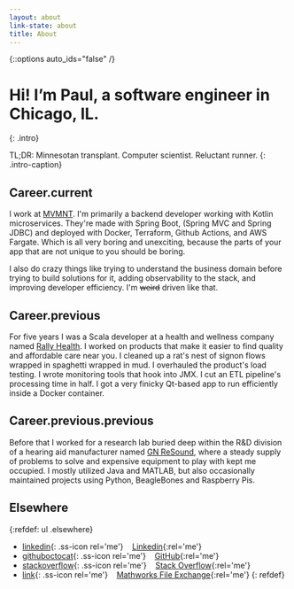 ```yaml
---
layout: about
link-state: about
title: About
---
```


{::options auto_ids="false" /}
# Hi! Iʼm Paul, a software engineer in Chicago, IL.
{: .intro}

TL;DR: Minnesotan transplant. Computer scientist. Reluctant runner.
{: .intro-caption}

## Career.current

I work at [MVMNT](https://mvmnt.io). I'm primarily a backend developer working with Kotlin microservices. They're made with Spring Boot, (Spring MVC and Spring JDBC) and deployed with Docker, Terraform, Github Actions, and AWS Fargate. Which is all very boring and unexciting, because the parts of your app that are not unique to you should be boring.

I also do crazy things like trying to understand the business domain before trying to build solutions for it, adding observability to the stack, and improving developer efficiency. I'm ~~weird~~ driven like that.

## Career.previous

For five years I was a Scala developer at a health and wellness company named [Rally Health](https://rallyhealth.com). I worked on products that make it easier to find quality and affordable care near you. I cleaned up a rat's nest of signon flows wrapped in spaghetti wrapped in mud. I overhauled the product's load testing. I wrote monitoring tools that hook into JMX. I cut an ETL pipeline's processing time in half. I got a very finicky Qt-based app to run efficiently inside a Docker container.

## Career.previous.previous

Before that I worked for a research lab buried deep within the R&amp;D division of a hearing aid manufacturer named [GN ReSound](https://resound.com), where a steady supply of problems to solve and expensive equipment to play with kept me occupied. I mostly utilized Java and MATLAB, but also occasionally maintained projects using Python, BeagleBones and Raspberry Pis.

## Elsewhere

{:refdef: ul .elsewhere}
- [linkedin](https://linkedin.com/in/pmsexton){: .ss-icon rel='me'} &nbsp;&nbsp; [Linkedin](https://linkedin.com/in/pmsexton){:rel='me'}
- [githuboctocat](https://github.com/psexton){: .ss-icon rel='me'} &nbsp;&nbsp; [GitHub](https://github.com/psexton){:rel='me'}
- [stackoverflow](https://stackoverflow.com/users/1200336/paul-sexton){: .ss-icon rel='me'} &nbsp;&nbsp; [Stack Overflow](https://stackoverflow.com/users/1200336/paul-sexton){:rel='me'}
- [link](https://www.mathworks.com/matlabcentral/profile/authors/1380672){: .ss-icon rel='me'} &nbsp;&nbsp; [Mathworks File Exchange](https://www.mathworks.com/matlabcentral/profile/authors/1380672){:rel='me'}
{: refdef}
